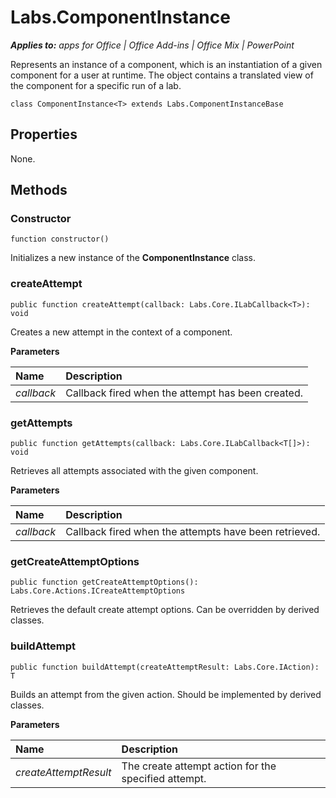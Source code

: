 
# Labs.ComponentInstance

 _**Applies to:** apps for Office | Office Add-ins | Office Mix | PowerPoint_

Represents an instance of a component, which is an instantiation of a given component for a user at runtime. The object contains a translated view of the component for a specific run of a lab.

```
class ComponentInstance<T> extends Labs.ComponentInstanceBase
```


## Properties

None.


## Methods




### Constructor

 `function constructor()`

Initializes a new instance of the  **ComponentInstance** class.


### createAttempt

 `public function createAttempt(callback: Labs.Core.ILabCallback<T>): void`

Creates a new attempt in the context of a component.

 **Parameters**


|**Name**|**Description**|
|:-----|:-----|
| _callback_|Callback fired when the attempt has been created.|

### getAttempts

 `public function getAttempts(callback: Labs.Core.ILabCallback<T[]>): void`

Retrieves all attempts associated with the given component.

 **Parameters**


|**Name**|**Description**|
|:-----|:-----|
| _callback_|Callback fired when the attempts have been retrieved.|

### getCreateAttemptOptions

 `public function getCreateAttemptOptions(): Labs.Core.Actions.ICreateAttemptOptions`

Retrieves the default create attempt options. Can be overridden by derived classes.


### buildAttempt

 `public function buildAttempt(createAttemptResult: Labs.Core.IAction): T`

Builds an attempt from the given action. Should be implemented by derived classes.

 **Parameters**


|**Name**|**Description**|
|:-----|:-----|
| _createAttemptResult_|The create attempt action for the specified attempt.|
